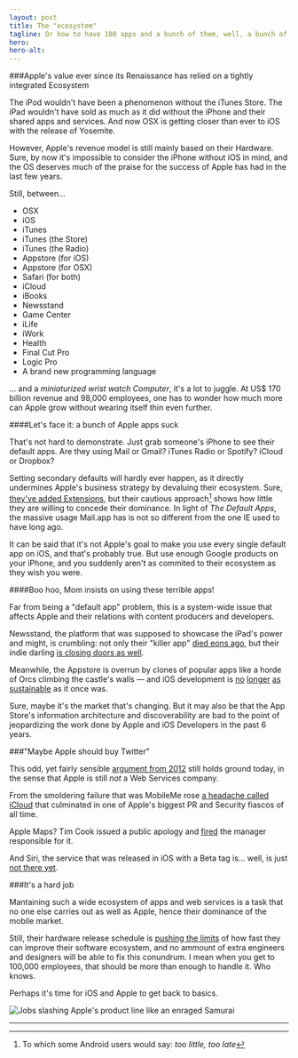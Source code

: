 ```yaml
---
layout: post
title: The "ecosystem"
tagline: Or how to have 100 apps and a bunch of them, well, a bunch of them kinda suck.
hero: 
hero-alt: 
---
```


###Apple's value ever since its Renaissance has relied on a tightly integrated Ecosystem 

The iPod wouldn't have been a phenomenon without the iTunes Store. The iPad wouldn't have sold as much as it did without the iPhone and their shared apps and services. And now OSX is getting closer than ever to iOS with the release of Yosemite.

However, Apple's revenue model is still mainly based on their Hardware. Sure, by now it's impossible to consider the iPhone without iOS in mind, and the OS deserves much of the praise for the success of Apple has had in the last few years.

Still, between...

 - OSX
 - iOS
 - iTunes
 - iTunes (the Store)
 - iTunes (the Radio)
 - Appstore (for iOS)
 - Appstore (for OSX)
 - Safari (for both)
 - iCloud
 - iBooks
 - Newsstand
 - Game Center
 - iLife
 - iWork
 - Health
 - Final Cut Pro
 - Logic Pro
 - A brand new programming language

... and a _miniaturized wrist watch Computer_, it's a lot to juggle. At US$ 170 billion revenue and 98,000 employees, one has to wonder how much more can Apple grow without wearing itself thin even further.

####Let's face it: a bunch of Apple apps suck

That's not hard to demonstrate. Just grab someone's iPhone to see their default apps. Are they using Mail or Gmail? iTunes Radio or Spotify? iCloud or Dropbox?

Setting secondary defaults will hardly ever happen, as it directly undermines Apple's business strategy by devaluing their ecosystem. Sure, [they've added Extensions](http://arstechnica.com/apple/2014/06/explaining-ios-8s-extensions-opening-the-platform-while-keeping-it-secure/), but their cautious approach[^1] shows how little they are willing to concede their dominance. In light of _The Default Apps_, the massive usage Mail.app has is not so different from the one IE used to have long ago.

It can be said that it's not Apple's goal to make you use every single default app on iOS, and that's probably true. But use enough Google products on your iPhone, and you suddenly aren't as commited to their ecosystem as they wish you were.
        
####Boo hoo, Mom insists on using these terrible apps!

Far from being a "default app" problem, this is a system-wide issue that affects Apple and their relations with content producers and developers.

Newsstand, the platform that was supposed to showcase the iPad's power and might, is crumbling: not only their "killer app" [died eons ago](http://www.theverge.com/2012/12/3/3721544/the-daily-ipad-news-mag-shutdown-december-15th), but their indie darling [is closing doors as well](http://www.cultofmac.com/299139/9-hard-lessons-top-ipad-publisher/). 

Meanwhile, the Appstore is overrun by clones of popular apps like a horde of Orcs climbing the castle's walls — and iOS development is [no](http://blog.jaredsinclair.com/post/93118460565/a-candid-look-at-unreads-first-year) [longer](http://inessential.com/2014/07/28/more_on_ios_indies) [as](http://www.tuaw.com/2014/07/30/the-plight-of-the-indie-ios-developer-is-the-app-store-broken-o/) [sustainable](http://inessential.com/2014/07/28/more_on_ios_indies) as it once was. 

Sure, maybe it's the market that's changing. But it may also be that the App Store's information architecture and discoverability are bad to the point of jeopardizing the work done by Apple and iOS Developers in the past 6 years.

###"Maybe Apple should buy Twitter"

This odd, yet fairly sensible [argument from 2012](http://patrickbgibson.com/post/36041799210/apple-and-twitter) still holds ground today, in the sense that Apple is still _not_ a Web Services company.

From the smoldering failure that was MobileMe rose [a headache called iCloud](http://www.theverge.com/2013/3/26/4148628/why-doesnt-icloud-just-work) that culminated in one of Apple's biggest PR and Security fiascos of all time.

Apple Maps? Tim Cook issued a public apology and [fired](http://bits.blogs.nytimes.com/2012/11/27/apple-fires-maps-manager/?_php=true&_type=blogs&_r=0) the manager responsible for it.

And Siri, the service that was released in iOS with a Beta tag is... well, is just [not there yet](http://dcurt.is/voice-interfaces).

###It's a hard job

Mantaining such a wide ecosystem of apps and web services is a task that no one else carries out as well as Apple, hence their dominance of the mobile market. 

Still, their hardware release schedule is [pushing the limits](http://mjtsai.com/blog/2014/10/11/apples-software-quality-decline/) of how fast they can improve their software ecosystem, and no ammount of extra engineers and designers will be able to fix this conundrum. I mean when you get to 100,000 employees, that should be more than enough to handle it. Who knows.

Perhaps it's time for iOS and Apple to get back to basics.

![Jobs slashing Apple's product line like an enraged Samurai](http://i.imgur.com/WduDsjN.jpg)

---

[^1]: To which some Android users would say: _too little, too late_